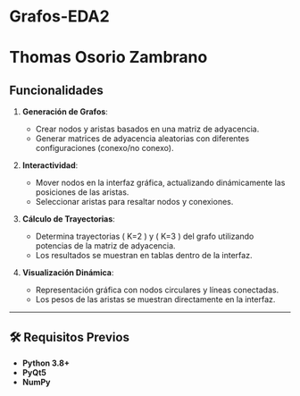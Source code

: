 # Grafos-EDA2


# Thomas Osorio Zambrano
## Funcionalidades

1. **Generación de Grafos**:
   - Crear nodos y aristas basados en una matriz de adyacencia.
   - Generar matrices de adyacencia aleatorias con diferentes configuraciones (conexo/no conexo).

2. **Interactividad**:
   - Mover nodos en la interfaz gráfica, actualizando dinámicamente las posiciones de las aristas.
   - Seleccionar aristas para resaltar nodos y conexiones.

3. **Cálculo de Trayectorias**:
   - Determina trayectorias \( K=2 \) y \( K=3 \) del grafo utilizando potencias de la matriz de adyacencia.
   - Los resultados se muestran en tablas dentro de la interfaz.

4. **Visualización Dinámica**:
   - Representación gráfica con nodos circulares y líneas conectadas.
   - Los pesos de las aristas se muestran directamente en la interfaz.

---

## 🛠️ Requisitos Previos

- **Python 3.8+**
- **PyQt5**
- **NumPy**
